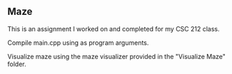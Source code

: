 ## Maze
This is an assignment I worked on and completed for my CSC 212 class.

Compile main.cpp using <seed> <numRows> <numCols> <ouputFileName> as program arguments.

Visualize maze using the maze visualizer provided in the "Visualize Maze" folder.